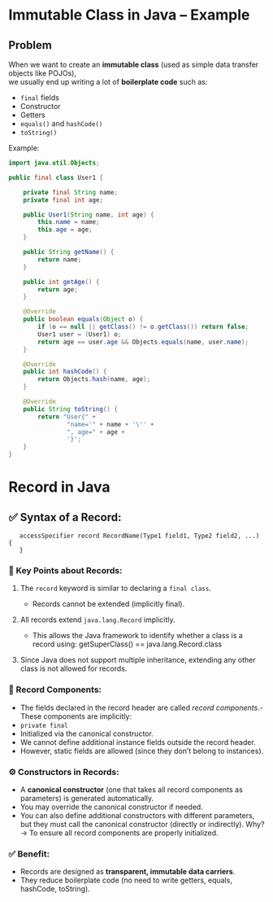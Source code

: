 # Immutable Class in Java – Example

## Problem
When we want to create an **immutable class** (used as simple data transfer objects like POJOs),  
we usually end up writing a lot of **boilerplate code** such as:

- `final` fields
- Constructor
- Getters
- `equals()` and `hashCode()`
- `toString()`

Example:

```java
import java.util.Objects;

public final class User1 {

    private final String name;
    private final int age;

    public User1(String name, int age) {
        this.name = name;
        this.age = age;
    }

    public String getName() {
        return name;
    }

    public int getAge() {
        return age;
    }

    @Override
    public boolean equals(Object o) {
        if (o == null || getClass() != o.getClass()) return false;
        User1 user = (User1) o;
        return age == user.age && Objects.equals(name, user.name);
    }

    @Override
    public int hashCode() {
        return Objects.hash(name, age);
    }

    @Override
    public String toString() {
        return "User{" +
                "name='" + name + '\'' +
                ", age=" + age +
                '}';
    }
}
```

# Record in Java

## ✅ Syntax of a Record:

```
   accessSpecifier record RecordName(Type1 field1, Type2 field2, ...) {
   }
```

### 📝 Key Points about Records:

1. The `record` keyword is similar to declaring a `final class`.
    - Records cannot be extended (implicitly final).

2. All records extend `java.lang.Record` implicitly.
    - This allows the Java framework to identify whether a class is a record using:
      getSuperClass() == java.lang.Record.class

3. Since Java does not support multiple inheritance,
   extending any other class is not allowed for records.

### 🎯 Record Components:

- The fields declared in the record header are called *record components*.- These components are implicitly:
- `private final`
- Initialized via the canonical constructor.
- We cannot define additional instance fields outside the record header.
- However, static fields are allowed (since they don’t belong to instances).

### ⚙️ Constructors in Records:

- A **canonical constructor** (one that takes all record components as parameters)
  is generated automatically.
- You may override the canonical constructor if needed.
- You can also define additional constructors with different parameters,
  but they must call the canonical constructor (directly or indirectly).
  Why? → To ensure all record components are properly initialized.

### ✅ Benefit:

- Records are designed as **transparent, immutable data carriers**.
- They reduce boilerplate code (no need to write getters, equals, hashCode, toString).


